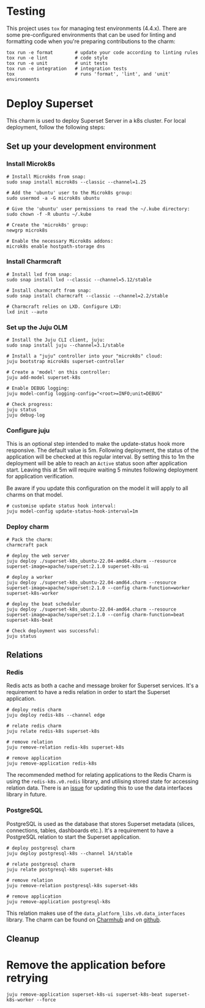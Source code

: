 # Testing

This project uses `tox` for managing test environments (4.4.x). There are some pre-configured environments
that can be used for linting and formatting code when you're preparing contributions to the charm:

```shell
tox run -e format        # update your code according to linting rules
tox run -e lint          # code style
tox run -e unit          # unit tests
tox run -e integration   # integration tests
tox                      # runs 'format', 'lint', and 'unit' environments
```

# Deploy Superset

This charm is used to deploy Superset Server in a k8s cluster. For local deployment, follow the following steps:

## Set up your development environment
### Install Microk8s
```
# Install Microk8s from snap:
sudo snap install microk8s --classic --channel=1.25

# Add the 'ubuntu' user to the Microk8s group:
sudo usermod -a -G microk8s ubuntu

# Give the 'ubuntu' user permissions to read the ~/.kube directory:
sudo chown -f -R ubuntu ~/.kube

# Create the 'microk8s' group:
newgrp microk8s

# Enable the necessary Microk8s addons:
microk8s enable hostpath-storage dns
```
### Install Charmcraft
```
# Install lxd from snap:
sudo snap install lxd --classic --channel=5.12/stable

# Install charmcraft from snap:
sudo snap install charmcraft --classic --channel=2.2/stable

# Charmcraft relies on LXD. Configure LXD:
lxd init --auto
```
### Set up the Juju OLM
```
# Install the Juju CLI client, juju:
sudo snap install juju --channel=3.1/stable

# Install a "juju" controller into your "microk8s" cloud:
juju bootstrap microk8s superset-controller

# Create a 'model' on this controller:
juju add-model superset-k8s

# Enable DEBUG logging:
juju model-config logging-config="<root>=INFO;unit=DEBUG"

# Check progress:
juju status
juju debug-log
```
### Configure juju
This is an optional step intended to make the update-status hook more responsive. The default value is 5m.
Following deployment, the status of the application will be checked at this regular interval. By setting this to 1m the deployment will be able to reach an `Active` status soon after application start. Leaving this at 5m will require waiting 5 minutes following deployment for application verification.

Be aware if you update this configuration on the model it will apply to all charms on that model.
```
# customise update status hook interval:
juju model-config update-status-hook-interval=1m
```
### Deploy charm
```
# Pack the charm:
charmcraft pack

# deploy the web server
juju deploy ./superset-k8s_ubuntu-22.04-amd64.charm --resource superset-image=apache/superset:2.1.0 superset-k8s-ui

# deploy a worker
juju deploy ./superset-k8s_ubuntu-22.04-amd64.charm --resource superset-image=apache/superset:2.1.0 --config charm-function=worker superset-k8s-worker

# deploy the beat scheduler
juju deploy ./superset-k8s_ubuntu-22.04-amd64.charm --resource superset-image=apache/superset:2.1.0 --config charm-function=beat superset-k8s-beat

# Check deployment was successful:
juju status
```
## Relations
### Redis
Redis acts as both a cache and message broker for Superset services. It's a requirement to have a redis relation in order to start the Superset application.
```
# deploy redis charm
juju deploy redis-k8s --channel edge

# relate redis charm
juju relate redis-k8s superset-k8s

# remove relation
juju remove-relation redis-k8s superset-k8s

# remove application
juju remove-application redis-k8s
```
The recommended method for relating applications to the Redis Charm is using the `redis-k8s.v0.redis` library, and utilising stored state for accessing relation data. There is an [issue](https://github.com/canonical/redis-k8s-operator/issues/74) for updating this to use the data interfaces library in future.

### PostgreSQL
PostgreSQL is used as the database that stores Superset metadata (slices, connections, tables, dashboards etc.). It's a requirement to have a PostgreSQL relation to start the Superset application.
```
# deploy postgresql charm
juju deploy postgresql-k8s --channel 14/stable

# relate postgresql charm
juju relate postgresql-k8s superset-k8s

# remove relation
juju remove-relation postgresql-k8s superset-k8s

# remove application
juju remove-application postgresql-k8s
```
This relation makes use of the `data_platform_libs.v0.data_interfaces` library. The charm can be found on [Charmhub](https://charmhub.io/postgresql-k8s) and on [github](https://github.com/canonical/postgresql-k8s-operator).

## Cleanup
# Remove the application before retrying
```
juju remove-application superset-k8s-ui superset-k8s-beat superset-k8s-worker --force
```
